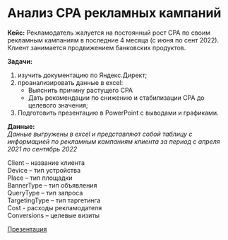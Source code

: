 #  Анализ CPA рекламных кампаний

**Кейс:** Рекламодатель жалуется на постоянный рост CPA по своим рекламным кампаниям в последние 4 месяца (с июня по сент 2022). Клиент занимается продвижением банковских продуктов.      

**Задачи:**  
1. изучить документацию по Яндекс.Директ;  
2. проанализировать данные в excel:  
   * Выяснить причину растущего CPA  
   * Дать рекомендации по снижению и стабилизации CPA до целевого значения;    
3. Подготовить презентацию в PowerPoint с выводами и графиками.  

**Данные:**  
*Данные выгружены в excel и представляют собой таблицу с информацией по рекламным кампаниям клиента за период с апреля 2021 по сентябрь 2022*  

Client – название клиента  
Device – тип устройства  
Place – тип площадки  
BannerType – тип объявления  
QueryType – тип запроса  
TargetingType – тип таргетинга  
Cost - расходы рекламодателя  
Conversions – целевые визиты  

[Презентация](https://docs.google.com/presentation/d/1N0K--OLX3xqpCdzmOsp3RkJ4V8nEgNGTfgcBOwMrP5o/edit?usp=sharing)